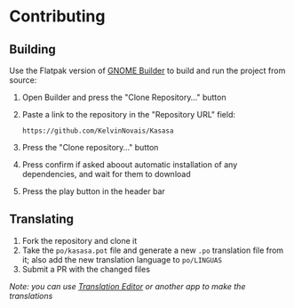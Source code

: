# Contributing

## Building

Use the Flatpak version of [GNOME Builder](https://apps.gnome.org/Builder) to build and run the project from source: 

1. Open Builder and press the "Clone Repository…" button
2. Paste a link to the repository in the "Repository URL" field:

   ```
   https://github.com/KelvinNovais/Kasasa
   ```

3. Press the "Clone repository…" button
4. Press confirm if asked aboout automatic installation of any dependencies, and wait for them to download
5. Press the play button in the header bar

## Translating

1. Fork the repository and clone it
2. Take the `po/kasasa.pot` file and generate a new `.po` translation file from it; also add the new translation language to `po/LINGUAS`
3. Submit a PR with the changed files

_Note: you can use [Translation Editor](https://flathub.org/apps/org.gnome.Gtranslator) or another app to make the translations_ 

